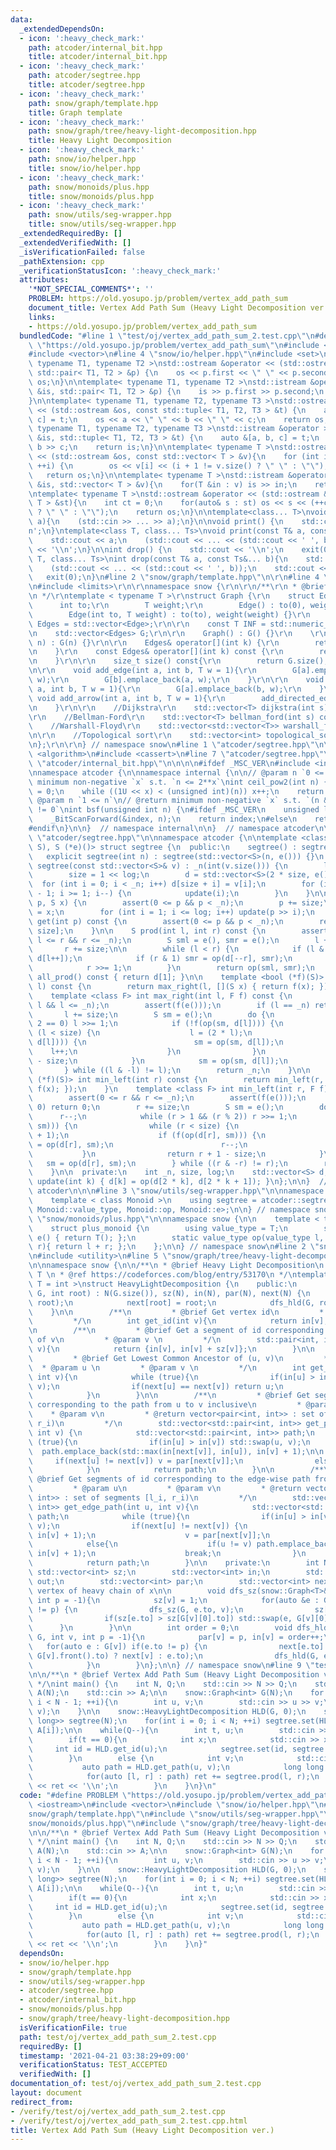 ```yaml
---
data:
  _extendedDependsOn:
  - icon: ':heavy_check_mark:'
    path: atcoder/internal_bit.hpp
    title: atcoder/internal_bit.hpp
  - icon: ':heavy_check_mark:'
    path: atcoder/segtree.hpp
    title: atcoder/segtree.hpp
  - icon: ':heavy_check_mark:'
    path: snow/graph/template.hpp
    title: Graph template
  - icon: ':heavy_check_mark:'
    path: snow/graph/tree/heavy-light-decomposition.hpp
    title: Heavy Light Decomposition
  - icon: ':heavy_check_mark:'
    path: snow/io/helper.hpp
    title: snow/io/helper.hpp
  - icon: ':heavy_check_mark:'
    path: snow/monoids/plus.hpp
    title: snow/monoids/plus.hpp
  - icon: ':heavy_check_mark:'
    path: snow/utils/seg-wrapper.hpp
    title: snow/utils/seg-wrapper.hpp
  _extendedRequiredBy: []
  _extendedVerifiedWith: []
  _isVerificationFailed: false
  _pathExtension: cpp
  _verificationStatusIcon: ':heavy_check_mark:'
  attributes:
    '*NOT_SPECIAL_COMMENTS*': ''
    PROBLEM: https://old.yosupo.jp/problem/vertex_add_path_sum
    document_title: Vertex Add Path Sum (Heavy Light Decomposition ver.)
    links:
    - https://old.yosupo.jp/problem/vertex_add_path_sum
  bundledCode: "#line 1 \"test/oj/vertex_add_path_sum_2.test.cpp\"\n#define PROBLEM\
    \ \"https://old.yosupo.jp/problem/vertex_add_path_sum\"\n#include <iostream>\n\
    #include <vector>\n#line 4 \"snow/io/helper.hpp\"\n#include <set>\n\ntemplate<\
    \ typename T1, typename T2 >\nstd::ostream &operator << (std::ostream &os, const\
    \ std::pair< T1, T2 > &p) {\n    os << p.first << \" \" << p.second;\n    return\
    \ os;\n}\n\ntemplate< typename T1, typename T2 >\nstd::istream &operator >> (std::istream\
    \ &is, std::pair< T1, T2 > &p) {\n    is >> p.first >> p.second;\n    return is;\n\
    }\n\ntemplate< typename T1, typename T2, typename T3 >\nstd::ostream &operator\
    \ << (std::ostream &os, const std::tuple< T1, T2, T3 > &t) {\n    auto &[a, b,\
    \ c] = t;\n    os << a << \" \" << b << \" \" << c;\n    return os;\n}\n\ntemplate<\
    \ typename T1, typename T2, typename T3 >\nstd::istream &operator >> (std::istream\
    \ &is, std::tuple< T1, T2, T3 > &t) {\n    auto &[a, b, c] = t;\n    is >> a >>\
    \ b >> c;\n    return is;\n}\n\ntemplate< typename T >\nstd::ostream &operator\
    \ << (std::ostream &os, const std::vector< T > &v){\n    for (int i = 0; i < (int)v.size();\
    \ ++i) {\n        os << v[i] << (i + 1 != v.size() ? \" \" : \"\");\n    }\n \
    \   return os;\n}\n\ntemplate< typename T >\nstd::istream &operator >>  (std::istream\
    \ &is, std::vector< T > &v){\n    for(T &in : v) is >> in;\n    return is;\n}\n\
    \ntemplate< typename T >\nstd::ostream &operator << (std::ostream &os, const std::set<\
    \ T > &st){\n    int ct = 0;\n    for(auto& s : st) os << s << (++ct != (int)st.size()\
    \ ? \" \" : \"\");\n    return os;\n}\n\ntemplate<class... T>\nvoid input(T&...\
    \ a){\n    (std::cin >> ... >> a);\n}\n\nvoid print() {\n    std::cout << '\\\
    n';\n}\ntemplate<class T, class... Ts>\nvoid print(const T& a, const Ts&... b){\n\
    \    std::cout << a;\n    (std::cout << ... << (std::cout << ' ', b));\n    std::cout\
    \ << '\\n';\n}\n\nint drop() {\n    std::cout << '\\n';\n    exit(0);\n}\ntemplate<class\
    \ T, class... Ts>\nint drop(const T& a, const Ts&... b){\n    std::cout << a;\n\
    \    (std::cout << ... << (std::cout << ' ', b));\n    std::cout << '\\n';\n \
    \   exit(0);\n}\n#line 2 \"snow/graph/template.hpp\"\n\r\n#line 4 \"snow/graph/template.hpp\"\
    \n#include <limits>\r\n\r\nnamespace snow {\r\n\r\n/**\r\n * @brief Graph template\r\
    \n */\r\ntemplate < typename T >\r\nstruct Graph {\r\n    struct Edge {\r\n  \
    \      int to;\r\n        T weight;\r\n        Edge() : to(0), weight(0) {}\r\n\
    \        Edge(int to, T weight) : to(to), weight(weight) {}\r\n    };\r\n    using\
    \ Edges = std::vector<Edge>;\r\n\r\n    const T INF = std::numeric_limits<T>::max();\r\
    \n    std::vector<Edges> G;\r\n\r\n    Graph() : G() {}\r\n    \r\n    Graph(int\
    \ n) : G(n) {}\r\n\r\n    Edges& operator[](int k) {\r\n        return G[k];\r\
    \n    }\r\n    const Edges& operator[](int k) const {\r\n        return G[k];\r\
    \n    }\r\n\r\n    size_t size() const{\r\n        return G.size();\r\n    }\r\
    \n\r\n    void add_edge(int a, int b, T w = 1){\r\n        G[a].emplace_back(b,\
    \ w);\r\n        G[b].emplace_back(a, w);\r\n    }\r\n\r\n    void add_directed_edge(int\
    \ a, int b, T w = 1){\r\n        G[a].emplace_back(b, w);\r\n    }\r\n\r\n   \
    \ void add_arrow(int a, int b, T w = 1){\r\n        add_directed_edge(a, b, w);\r\
    \n    }\r\n\r\n    //Dijkstra\r\n    std::vector<T> dijkstra(int s) const;\r\n\
    \r\n    //Bellman-Ford\r\n    std::vector<T> bellman_ford(int s) const;\r\n\r\n\
    \    //Warshall-Floyd\r\n    std::vector<std::vector<T>> warshall_floyd() const;\r\
    \n\r\n    //Topological sort\r\n    std::vector<int> topological_sort() const;\r\
    \n};\r\n\r\n} // namespace snow\n#line 1 \"atcoder/segtree.hpp\"\n\n\n\n#include\
    \ <algorithm>\n#include <cassert>\n#line 7 \"atcoder/segtree.hpp\"\n\n#line 1\
    \ \"atcoder/internal_bit.hpp\"\n\n\n\n#ifdef _MSC_VER\n#include <intrin.h>\n#endif\n\
    \nnamespace atcoder {\n\nnamespace internal {\n\n// @param n `0 <= n`\n// @return\
    \ minimum non-negative `x` s.t. `n <= 2**x`\nint ceil_pow2(int n) {\n    int x\
    \ = 0;\n    while ((1U << x) < (unsigned int)(n)) x++;\n    return x;\n}\n\n//\
    \ @param n `1 <= n`\n// @return minimum non-negative `x` s.t. `(n & (1 << x))\
    \ != 0`\nint bsf(unsigned int n) {\n#ifdef _MSC_VER\n    unsigned long index;\n\
    \    _BitScanForward(&index, n);\n    return index;\n#else\n    return __builtin_ctz(n);\n\
    #endif\n}\n\n}  // namespace internal\n\n}  // namespace atcoder\n\n\n#line 9\
    \ \"atcoder/segtree.hpp\"\n\nnamespace atcoder {\n\ntemplate <class S, S (*op)(S,\
    \ S), S (*e)()> struct segtree {\n  public:\n    segtree() : segtree(0) {}\n \
    \   explicit segtree(int n) : segtree(std::vector<S>(n, e())) {}\n    explicit\
    \ segtree(const std::vector<S>& v) : _n(int(v.size())) {\n        log = internal::ceil_pow2(_n);\n\
    \        size = 1 << log;\n        d = std::vector<S>(2 * size, e());\n      \
    \  for (int i = 0; i < _n; i++) d[size + i] = v[i];\n        for (int i = size\
    \ - 1; i >= 1; i--) {\n            update(i);\n        }\n    }\n\n    void set(int\
    \ p, S x) {\n        assert(0 <= p && p < _n);\n        p += size;\n        d[p]\
    \ = x;\n        for (int i = 1; i <= log; i++) update(p >> i);\n    }\n\n    S\
    \ get(int p) const {\n        assert(0 <= p && p < _n);\n        return d[p +\
    \ size];\n    }\n\n    S prod(int l, int r) const {\n        assert(0 <= l &&\
    \ l <= r && r <= _n);\n        S sml = e(), smr = e();\n        l += size;\n \
    \       r += size;\n\n        while (l < r) {\n            if (l & 1) sml = op(sml,\
    \ d[l++]);\n            if (r & 1) smr = op(d[--r], smr);\n            l >>= 1;\n\
    \            r >>= 1;\n        }\n        return op(sml, smr);\n    }\n\n    S\
    \ all_prod() const { return d[1]; }\n\n    template <bool (*f)(S)> int max_right(int\
    \ l) const {\n        return max_right(l, [](S x) { return f(x); });\n    }\n\
    \    template <class F> int max_right(int l, F f) const {\n        assert(0 <=\
    \ l && l <= _n);\n        assert(f(e()));\n        if (l == _n) return _n;\n \
    \       l += size;\n        S sm = e();\n        do {\n            while (l %\
    \ 2 == 0) l >>= 1;\n            if (!f(op(sm, d[l]))) {\n                while\
    \ (l < size) {\n                    l = (2 * l);\n                    if (f(op(sm,\
    \ d[l]))) {\n                        sm = op(sm, d[l]);\n                    \
    \    l++;\n                    }\n                }\n                return l\
    \ - size;\n            }\n            sm = op(sm, d[l]);\n            l++;\n \
    \       } while ((l & -l) != l);\n        return _n;\n    }\n\n    template <bool\
    \ (*f)(S)> int min_left(int r) const {\n        return min_left(r, [](S x) { return\
    \ f(x); });\n    }\n    template <class F> int min_left(int r, F f) const {\n\
    \        assert(0 <= r && r <= _n);\n        assert(f(e()));\n        if (r ==\
    \ 0) return 0;\n        r += size;\n        S sm = e();\n        do {\n      \
    \      r--;\n            while (r > 1 && (r % 2)) r >>= 1;\n            if (!f(op(d[r],\
    \ sm))) {\n                while (r < size) {\n                    r = (2 * r\
    \ + 1);\n                    if (f(op(d[r], sm))) {\n                        sm\
    \ = op(d[r], sm);\n                        r--;\n                    }\n     \
    \           }\n                return r + 1 - size;\n            }\n         \
    \   sm = op(d[r], sm);\n        } while ((r & -r) != r);\n        return 0;\n\
    \    }\n\n  private:\n    int _n, size, log;\n    std::vector<S> d;\n\n    void\
    \ update(int k) { d[k] = op(d[2 * k], d[2 * k + 1]); }\n};\n\n}  // namespace\
    \ atcoder\n\n\n#line 3 \"snow/utils/seg-wrapper.hpp\"\n\nnamespace snow {\n\n\
    \    template < class Monoid >\n    using segtree = atcoder::segtree<typename\
    \ Monoid::value_type, Monoid::op, Monoid::e>;\n\n} // namespace snow\n#line 2\
    \ \"snow/monoids/plus.hpp\"\n\nnamespace snow {\n\n    template < typename T >\n\
    \    struct plus_monoid {\n        using value_type = T;\n        static value_type\
    \ e() { return T(); };\n        static value_type op(value_type l, value_type\
    \ r){ return l + r; };\n    };\n\n} // namespace snow\n#line 2 \"snow/graph/tree/heavy-light-decomposition.hpp\"\
    \n#include <utility>\n#line 5 \"snow/graph/tree/heavy-light-decomposition.hpp\"\
    \n\nnamespace snow {\n\n/**\n * @brief Heavy Light Decomposition\n * \n * @tparam\
    \ T \n * @ref https://codeforces.com/blog/entry/53170\n */\ntemplate < typename\
    \ T = int >\nstruct HeavyLightDecomposition {\n    public:\n        HeavyLightDecomposition(snow::Graph<T>&\
    \ G, int root) : N(G.size()), sz(N), in(N), par(N), next(N) {\n            dfs_sz(G,\
    \ root);\n            next[root] = root;\n            dfs_hld(G, root);\n    \
    \    }\n\n        /**\n         * @brief Get vertex id\n         * @param v \n\
    \         */\n        int get_id(int v){\n            return in[v];\n        }\n\
    \n        /**\n         * @brief Get a segment of id corresponding to the subtree\
    \ of v\n         * @param v \n         */\n        std::pair<int, int> get_subtree(int\
    \ v){\n            return {in[v], in[v] + sz[v]};\n        }\n\n        /**\n\
    \         * @brief Get Lowest Common Ancestor of (u, v)\n         * \n       \
    \  * @param u \n         * @param v \n         */\n        int get_lca(int u,\
    \ int v){\n            while (true){\n                if(in[u] > in[v]) std::swap(u,\
    \ v);\n                if(next[u] == next[v]) return u;\n                v = par[next[v]];\n\
    \            }\n        }\n\n        /**\n         * @brief Get segments of id\
    \ corresponding to the path from u to v inclusive\n         * @param u\n     \
    \    * @param v\n         * @return vector<pair<int, int>> : set of segments [l_i,\
    \ r_i)\n         */\n        std::vector<std::pair<int, int>> get_path(int u,\
    \ int v) {\n            std::vector<std::pair<int, int>> path;\n            while\
    \ (true){\n                if(in[u] > in[v]) std::swap(u, v);\n              \
    \  path.emplace_back(std::max(in[next[v]], in[u]), in[v] + 1);\n\n           \
    \     if(next[u] != next[v]) v = par[next[v]];\n                else break;\n\
    \            }\n            return path;\n        }\n\n        /**\n         *\
    \ @brief Get segments of id corresponding to the edge-wise path from u to v inclusive\n\
    \         * @param u\n         * @param v\n         * @return vector<pair<int,\
    \ int>> : set of segments [l_i, r_i)\n         */\n        std::vector<std::pair<int,\
    \ int>> get_edge_path(int u, int v){\n            std::vector<std::pair<int, int>>\
    \ path;\n            while (true){\n                if(in[u] > in[v]) std::swap(u,\
    \ v);\n                if(next[u] != next[v]) {\n                    path.emplace_back(in[next[v]],\
    \ in[v] + 1);\n                    v = par[next[v]];\n                }\n    \
    \            else{\n                    if(u != v) path.emplace_back(in[u] + 1,\
    \ in[v] + 1);\n                    break;\n                }\n            }\n\
    \            return path;\n        }\n\n    private:\n        int N;\n       \
    \ std::vector<int> sz;\n        std::vector<int> in;\n        std::vector<int>\
    \ out;\n        std::vector<int> par;\n        std::vector<int> next; // last\
    \ vertex of heavy chain of x\n\n        void dfs_sz(snow::Graph<T>& G, int v,\
    \ int p = -1){\n            sz[v] = 1;\n            for(auto &e : G[v]) if(e.to\
    \ != p) {\n                dfs_sz(G, e.to, v);\n                sz[v] += sz[e.to];\n\
    \                if(sz[e.to] > sz[G[v][0].to]) std::swap(e, G[v][0]);\n      \
    \      }\n        }\n\n        int order = 0;\n        void dfs_hld(snow::Graph<T>&\
    \ G, int v, int p = -1){\n            par[v] = p, in[v] = order++;\n         \
    \   for(auto e : G[v]) if(e.to != p) {\n                next[e.to] = ((e.to ==\
    \ G[v].front().to) ? next[v] : e.to);\n                dfs_hld(G, e.to, v);\n\
    \            }\n        }\n};\n\n} // namespace snow\n#line 9 \"test/oj/vertex_add_path_sum_2.test.cpp\"\
    \n\n/**\n * @brief Vertex Add Path Sum (Heavy Light Decomposition ver.)\n * \n\
    \ */\nint main() {\n    int N, Q;\n    std::cin >> N >> Q;\n    std::vector<int>\
    \ A(N);\n    std::cin >> A;\n\n    snow::Graph<int> G(N);\n    for (int i = 0;\
    \ i < N - 1; ++i){\n        int u, v;\n        std::cin >> u >> v;\n        G.add_edge(u,\
    \ v);\n    }\n\n    snow::HeavyLightDecomposition HLD(G, 0);\n    snow::segtree<snow::plus_monoid<long\
    \ long>> segtree(N);\n    for(int i = 0; i < N; ++i) segtree.set(HLD.get_id(i),\
    \ A[i]);\n\n    while(Q--){\n        int t, u;\n        std::cin >> t >> u;\n\n\
    \        if(t == 0){\n            int x;\n            std::cin >> x;\n       \
    \     int id = HLD.get_id(u);\n            segtree.set(id, segtree.get(id) + x);\n\
    \        }\n        else {\n            int v;\n            std::cin >> v;\n \
    \           auto path = HLD.get_path(u, v);\n            long long ret = 0;\n\
    \            for(auto [l, r] : path) ret += segtree.prod(l, r);\n            std::cout\
    \ << ret << '\\n';\n        }\n    }\n}\n"
  code: "#define PROBLEM \"https://old.yosupo.jp/problem/vertex_add_path_sum\"\n#include\
    \ <iostream>\n#include <vector>\n#include \"snow/io/helper.hpp\"\n#include \"\
    snow/graph/template.hpp\"\n#include \"snow/utils/seg-wrapper.hpp\"\n#include \"\
    snow/monoids/plus.hpp\"\n#include \"snow/graph/tree/heavy-light-decomposition.hpp\"\
    \n\n/**\n * @brief Vertex Add Path Sum (Heavy Light Decomposition ver.)\n * \n\
    \ */\nint main() {\n    int N, Q;\n    std::cin >> N >> Q;\n    std::vector<int>\
    \ A(N);\n    std::cin >> A;\n\n    snow::Graph<int> G(N);\n    for (int i = 0;\
    \ i < N - 1; ++i){\n        int u, v;\n        std::cin >> u >> v;\n        G.add_edge(u,\
    \ v);\n    }\n\n    snow::HeavyLightDecomposition HLD(G, 0);\n    snow::segtree<snow::plus_monoid<long\
    \ long>> segtree(N);\n    for(int i = 0; i < N; ++i) segtree.set(HLD.get_id(i),\
    \ A[i]);\n\n    while(Q--){\n        int t, u;\n        std::cin >> t >> u;\n\n\
    \        if(t == 0){\n            int x;\n            std::cin >> x;\n       \
    \     int id = HLD.get_id(u);\n            segtree.set(id, segtree.get(id) + x);\n\
    \        }\n        else {\n            int v;\n            std::cin >> v;\n \
    \           auto path = HLD.get_path(u, v);\n            long long ret = 0;\n\
    \            for(auto [l, r] : path) ret += segtree.prod(l, r);\n            std::cout\
    \ << ret << '\\n';\n        }\n    }\n}"
  dependsOn:
  - snow/io/helper.hpp
  - snow/graph/template.hpp
  - snow/utils/seg-wrapper.hpp
  - atcoder/segtree.hpp
  - atcoder/internal_bit.hpp
  - snow/monoids/plus.hpp
  - snow/graph/tree/heavy-light-decomposition.hpp
  isVerificationFile: true
  path: test/oj/vertex_add_path_sum_2.test.cpp
  requiredBy: []
  timestamp: '2021-04-21 03:38:29+09:00'
  verificationStatus: TEST_ACCEPTED
  verifiedWith: []
documentation_of: test/oj/vertex_add_path_sum_2.test.cpp
layout: document
redirect_from:
- /verify/test/oj/vertex_add_path_sum_2.test.cpp
- /verify/test/oj/vertex_add_path_sum_2.test.cpp.html
title: Vertex Add Path Sum (Heavy Light Decomposition ver.)
---
```

